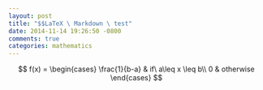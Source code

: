 ```yaml
---
layout: post
title: "$$LaTeX \ Markdown \ test"
date: 2014-11-14 19:26:50 -0800
comments: true
categories: mathematics
---
```

$$
f(x) = 
\begin{cases}
\frac{1}{b-a} & if\  a\leq x \leq b\\
0 & otherwise
\end{cases}
$$
